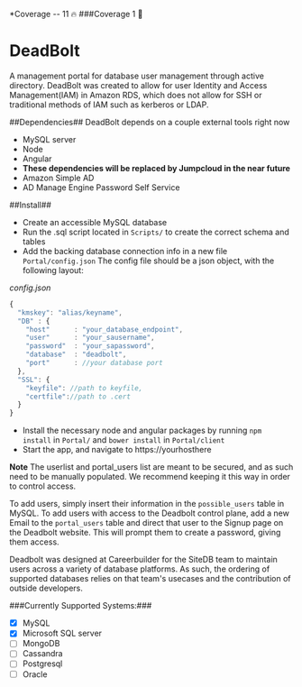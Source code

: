*Coverage -- 11 :fire:
###Coverage 1 :poop:
# DeadBolt
A management portal for database user management through active directory.
DeadBolt was created to allow for user Identity and Access Management(IAM) in Amazon RDS, which does not allow for SSH or traditional methods of IAM such as kerberos or LDAP.

##Dependencies##
DeadBolt depends on a couple external tools right now

* MySQL server
* Node
* Angular
* __These dependencies will be replaced by Jumpcloud in the near future__
* Amazon Simple AD
* AD Manage Engine Password Self Service

##Install##

* Create an accessible MySQL database
* Run the .sql script located in `Scripts/` to create the correct schema and tables
* Add the backing database connection info in a new file `Portal/config.json`
The config file should be a json object, with the following layout:

_config.json_
```javascript  
{
  "kmskey": "alias/keyname",
  "DB" : {
    "host"      : "your_database_endpoint",
    "user"      : "your_sausername",
    "password"  : "your_sapassword",
    "database"  : "deadbolt",
    "port"      : //your database port
  },
  "SSL": {
    "keyfile": //path to keyfile,
    "certfile"://path to .cert
  }
}
```
* Install the necessary node and angular packages by running `npm install` in `Portal/` and `bower install` in `Portal/client`
* Start the app, and navigate to https://yourhosthere


__Note__ The userlist and portal_users list are meant to be secured, and as such need to be manually populated. We recommend keeping it this way in order to control access.

To add users, simply insert their information in the `possible_users` table in MySQL. To add users with access to the Deadbolt control plane, add a new Email to the `portal_users` table and direct that user to the Signup page on the Deadbolt website. This will prompt them to create a password, giving them access.

Deadbolt was designed at Careerbuilder for the SiteDB team to maintain users across a variety of database platforms. As such, the ordering of supported databases relies on that team's usecases and the contribution of outside developers.

###Currently Supported Systems:###
- [x] MySQL
- [x] Microsoft SQL server
- [ ] MongoDB
- [ ] Cassandra
- [ ] Postgresql
- [ ] Oracle

